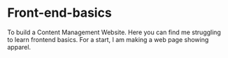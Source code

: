 # Front-end-basics 
To build a Content Management Website.
Here you can find me struggling to learn frontend basics. 
For a start, I am making a web page showing apparel. 
